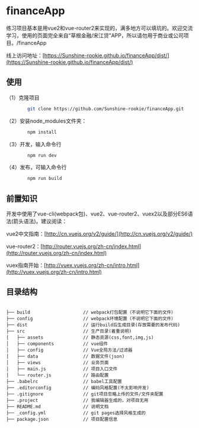 # financeApp

练习项目基本是用vue2和vue-router2来实现的，满多地方可以填坑的。欢迎交流学习，使用的页面完全来自“草根金融/宋江贷”APP，所以请勿用于商业或公司项目。/financeApp

线上访问地址：[https://Sunshine-rookie.github.io/financeApp/dist/](https://Sunshine-rookie.github.io/financeApp/dist/)



## 使用 ##

（1）克隆项目
```bash
		git clone https://github.com/Sunshine-rookie/financeApp.git
```
（2）安装node_modules文件夹：
```bash
		npm install
```
<!-- > 或去我的百度网盘获取rar压缩包[点击这个地址](http://pan.baidu.com/s/1mhQZenY) -->

<!-- >【2017.03.03】这个rar压缩包已经不是最新了，如果继续使用的话，还需要执行一次npm install -->

（3）开发，输入命令行
```bash
		npm run dev
```

（4）发布，可输入命令行
```bash
		npm run build
```
<!-- > 注意：【生产环境】在根目录config/index.js文件中build对象'assetsPublicPath'属性
> 我填写的是我当前的线上资源需放置的地址：'https://Sunshine-rookie.github.io/financeApp/dist/'
> （根据你的资源位置填写相应的值，默认值可能会出现生产环境资源404-url不正确的情况） -->



## 前置知识 ##
开发中使用了vue-cli(webpack包)、vue2、vue-router2、vuex2以及部分ES6语法(箭头语法)。建议阅读：

vue2中文指南：[http://cn.vuejs.org/v2/guide/](http://cn.vuejs.org/v2/guide/)

vue-router2：[http://router.vuejs.org/zh-cn/index.html](http://router.vuejs.org/zh-cn/index.html)

vuex指南开始：[http://vuex.vuejs.org/zh-cn/intro.html](http://vuex.vuejs.org/zh-cn/intro.html)




## 目录结构 ##

```pre

├── build                    // webpack打包配置（不说明它下面的文件）
├── config                   // webpack环境配置（不说明它下面的文件）
├── dist                     // 运行build后生成目录(存放需要的发布代码)
├── src                      // 生产目录(着重说明)
│   ├── assets               // 静态资源(css,font,img,js)
│   ├── components           // vue组件
│   ├── config               // Vue全局方法/过滤器
│   ├── data                 // 数据文件(json)
│   ├── views                // 业务页面
│   ├── main.js              // 项目入口文件
│   └── router.js            // 路由配置
├── .babelrc                 // babel工具配置
├── .editorconfig            // 编码风格配置(不太影响开发)
├── .gitignore               // git项目忽略上传的文件/文件夹配置
├── .project                 // 我编辑器生成的，对项目无用
├── README.md                // 说明文档
├── _config.yml              // git pages选择风格生成的
├── package.json             // 项目配置信息

```

<!-- ## 项目截图 ## -->

<!-- ![项目首页截图1](src/assets/effect/1.png)
![项目首页截图2](src/assets/effect/2.png)
![项目首页截图3](src/assets/effect/3.png)
![项目首页截图4](src/assets/effect/4.png) -->
